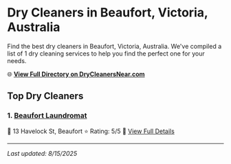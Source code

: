 # Dry Cleaners in Beaufort, Victoria, Australia

Find the best dry cleaners in Beaufort, Victoria, Australia. We've compiled a list of 1 dry cleaning services to help you find the perfect one for your needs.

🌐 **[View Full Directory on DryCleanersNear.com](https://drycleanersnear.com/city/Australia/Victoria/Beaufort)**

## Top Dry Cleaners

### 1. [Beaufort Laundromat](https://drycleanersnear.com/dryCleaner/689e94b0e14d6a6816717721/beaufort-laundromat)
📍 13 Havelock St, Beaufort
⭐ Rating: 5/5
🔗 [View Full Details](https://drycleanersnear.com/dryCleaner/689e94b0e14d6a6816717721/beaufort-laundromat)


---

*Last updated: 8/15/2025*
